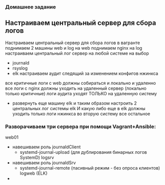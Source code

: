 ### Домашнее задание
Настраиваем центральный сервер для сбора логов
--------
Настраиваем центральный сервер для сбора логов
в вагранте поднимаем 2 машины web и log
на web поднимаем nginx
на log настраиваем центральный лог сервер на любой системе на выбор
- journald
- rsyslog
- elk 
настраиваем аудит следящий за изменением конфигов нжинкса 

все критичные логи с web должны собираться и локально и удаленно
все логи с nginx должны уходить на удаленный сервер (локально только критичные)
логи аудита уходят ТОЛЬКО на удаленную систему


* развернуть еще машину elk
и таким образом настроить 2 центральных лог системы elk И какую либо еще
в elk должны уходить только логи нжинкса
во вторую систему все остальное

### Разворачиваем три сервера при помощи Vagrant+Ansible:

web01
- навешиваем роль journaldClient
  - systemd-journal-upload (для дублирования бинарных логов SystemD)
logsrv 
 - навешиваем роль journaldSrv
   - systemd-journal-remote (пасивный режим - без опроса клиентов)
logweb (ELK)
 - 
